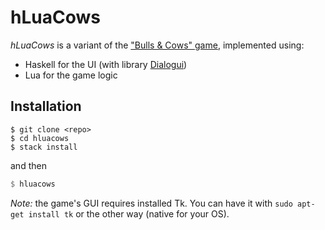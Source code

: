 # hLuaCows

*hLuaCows* is a variant of the ["Bulls & Cows" game](https://en.wikipedia.org/wiki/Bulls_and_Cows), implemented using:

- Haskell for the UI (with library [Dialogui]())
- Lua for the game logic

## Installation

```shell
$ git clone <repo>
$ cd hluacows
$ stack install
```

and then

```haskell
$ hluacows
```

*Note:* the game's GUI requires installed Tk. You can have it with ``sudo apt-get install tk`` or the other way (native for your OS).
